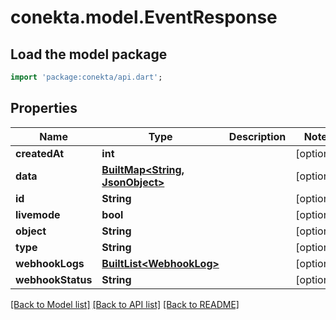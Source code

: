 # conekta.model.EventResponse

## Load the model package
```dart
import 'package:conekta/api.dart';
```

## Properties
Name | Type | Description | Notes
------------ | ------------- | ------------- | -------------
**createdAt** | **int** |  | [optional] 
**data** | [**BuiltMap&lt;String, JsonObject&gt;**](JsonObject.md) |  | [optional] 
**id** | **String** |  | [optional] 
**livemode** | **bool** |  | [optional] 
**object** | **String** |  | [optional] 
**type** | **String** |  | [optional] 
**webhookLogs** | [**BuiltList&lt;WebhookLog&gt;**](WebhookLog.md) |  | [optional] 
**webhookStatus** | **String** |  | [optional] 

[[Back to Model list]](../README.md#documentation-for-models) [[Back to API list]](../README.md#documentation-for-api-endpoints) [[Back to README]](../README.md)


